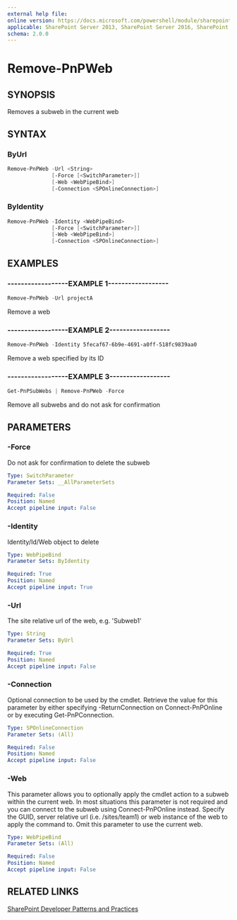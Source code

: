 ```yaml
---
external help file:
online version: https://docs.microsoft.com/powershell/module/sharepoint-pnp/remove-pnpweb
applicable: SharePoint Server 2013, SharePoint Server 2016, SharePoint Server 2019, SharePoint Online
schema: 2.0.0
---
```


# Remove-PnPWeb

## SYNOPSIS
Removes a subweb in the current web

## SYNTAX

### ByUrl
```powershell
Remove-PnPWeb -Url <String>
              [-Force [<SwitchParameter>]]
              [-Web <WebPipeBind>]
              [-Connection <SPOnlineConnection>]
```

### ByIdentity
```powershell
Remove-PnPWeb -Identity <WebPipeBind>
              [-Force [<SwitchParameter>]]
              [-Web <WebPipeBind>]
              [-Connection <SPOnlineConnection>]
```

## EXAMPLES

### ------------------EXAMPLE 1------------------
```powershell
Remove-PnPWeb -Url projectA
```

Remove a web

### ------------------EXAMPLE 2------------------
```powershell
Remove-PnPWeb -Identity 5fecaf67-6b9e-4691-a0ff-518fc9839aa0
```

Remove a web specified by its ID

### ------------------EXAMPLE 3------------------
```powershell
Get-PnPSubWebs | Remove-PnPWeb -Force
```

Remove all subwebs and do not ask for confirmation

## PARAMETERS

### -Force
Do not ask for confirmation to delete the subweb

```yaml
Type: SwitchParameter
Parameter Sets: __AllParameterSets

Required: False
Position: Named
Accept pipeline input: False
```

### -Identity
Identity/Id/Web object to delete

```yaml
Type: WebPipeBind
Parameter Sets: ByIdentity

Required: True
Position: Named
Accept pipeline input: True
```

### -Url
The site relative url of the web, e.g. 'Subweb1'

```yaml
Type: String
Parameter Sets: ByUrl

Required: True
Position: Named
Accept pipeline input: False
```

### -Connection
Optional connection to be used by the cmdlet. Retrieve the value for this parameter by either specifying -ReturnConnection on Connect-PnPOnline or by executing Get-PnPConnection.

```yaml
Type: SPOnlineConnection
Parameter Sets: (All)

Required: False
Position: Named
Accept pipeline input: False
```

### -Web
This parameter allows you to optionally apply the cmdlet action to a subweb within the current web. In most situations this parameter is not required and you can connect to the subweb using Connect-PnPOnline instead. Specify the GUID, server relative url (i.e. /sites/team1) or web instance of the web to apply the command to. Omit this parameter to use the current web.

```yaml
Type: WebPipeBind
Parameter Sets: (All)

Required: False
Position: Named
Accept pipeline input: False
```

## RELATED LINKS

[SharePoint Developer Patterns and Practices](https://aka.ms/sppnp)
